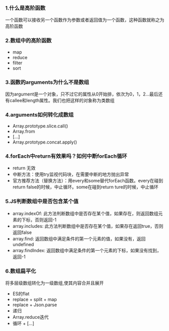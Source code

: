### 1.什么是高阶函数

一个函数可以接收另一个函数作为参数或者返回值为一个函数，这种函数就称之为高阶函数


### 2.数组中的高阶函数

- map
- reduce
- filter
- sort


### 3.函数的arguments为什么不是数组

因为argument是一个对象，只不过它的属性从0开始排，依次为0，1，2...最后还有callee和length属性。我们也把这样的对象称为类数组


### 4.arguments如何转化成数组

- Array.prototype.slice.call()
- Array.from
- [...]
- Array.prototype.concat.apply()


### 4.forEach中return有效果吗？如何中断forEach循环

- return 无效
- 中断方法：使用try监视代码块，在需要中断的地方抛出异常
- 官方推荐方法（替换方法）：用every和some替代forEach函数。every在碰到return false的时候，中止循环。some在碰到return ture的时候，中止循环


### 5.JS判断数组中是否包含某个值

- array.indexOf: 此方法判断数组中是否存在某个值，如果存在，则返回数组元素的下标，否则返回-1
- array.includes: 此方法判断数组中是否存在某个值，如果存在返回true，否则返回false
- array.find: 返回数组中满足条件的第一个元素的值，如果没有，返回undefined
- array.findIndex: 返回数组中满足条件的第一个元素的下标，如果没有找到，返回-1


### 6.数组扁平化

将多层级数组转化为一级数组,使其内容合并且展开

- ES的flat
- replace + split + map
- replace + Json.parse
- 递归
- Array.reduce迭代
- 循环 + [...]